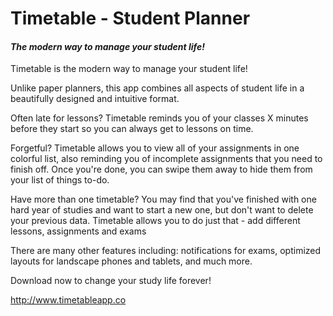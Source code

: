 # Timetable - Student Planner

#### _The modern way to manage your student life!_

Timetable is the modern way to manage your student life!

Unlike paper planners, this app combines all aspects of student life in a beautifully designed and intuitive format.

Often late for lessons? Timetable reminds you of your classes X minutes before they start so you can always get to lessons on time.

Forgetful? Timetable allows you to view all of your assignments in one colorful list, also reminding you of incomplete assignments that you need to finish off. Once you're done, you can swipe them away to hide them from your list of things to-do.

Have more than one timetable? You may find that you've finished with one hard year of studies and want to start a new one, but don't want to delete your previous data. Timetable allows you to do just that - add different lessons, assignments and exams

There are many other features including: notifications for exams, optimized layouts for landscape phones and tablets, and much more.

Download now to change your study life forever!

http://www.timetableapp.co
